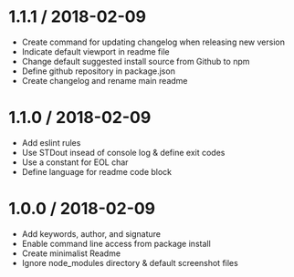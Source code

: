 
1.1.1 / 2018-02-09
==================

  * Create command for updating changelog when releasing new version
  * Indicate default viewport in readme file
  * Change default suggested install source from Github to npm
  * Define github repository in package.json
  * Create changelog and rename main readme

1.1.0 / 2018-02-09
===================

  * Add eslint rules
  * Use STDout insead of console log & define exit codes
  * Use a constant for EOL char
  * Define language for readme code block

1.0.0 / 2018-02-09
===================

  * Add keywords, author, and signature
  * Enable command line access from package install
  * Create minimalist Readme
  * Ignore node_modules directory & default screenshot files

